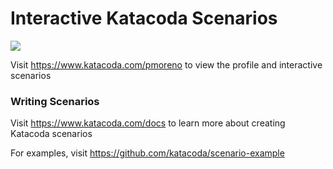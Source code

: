 # Interactive Katacoda Scenarios

[![](http://shields.katacoda.com/katacoda/pmoreno/count.svg)](https://www.katacoda.com/pmoreno "Get your profile on Katacoda.com")

Visit https://www.katacoda.com/pmoreno to view the profile and interactive scenarios

### Writing Scenarios
Visit https://www.katacoda.com/docs to learn more about creating Katacoda scenarios

For examples, visit https://github.com/katacoda/scenario-example
